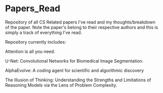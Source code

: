 # Papers_Read
Repository of all CS Related papers I've read and my thoughts/breakdown of the paper. Note the paper's belong to their respective authors and this is simply a track of everything I've read. 

Repository currently includes:

Attention is all you need. 

U-Net: Convolutional Networks for Biomedical Image Segmentation. 

AlphaEvolve: A coding agent for scientific and algorithmic discovery
 
 The Illusion of Thinking: Understanding the Strengths and Limitations of Reasoning Models via the Lens of Problem Complexity.

